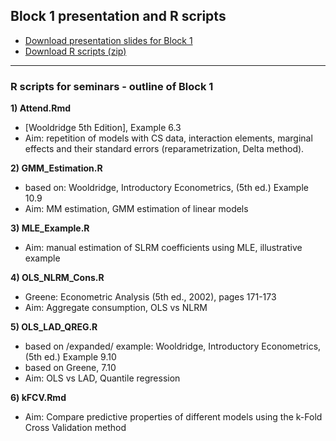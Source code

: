 ## Block 1 presentation and R scripts  

+ [Download presentation slides for Block 1](https://github.com/formanektomas/4EK608_4EK416/raw/master/Block1/Block1.pdf)
+ [Download R scripts (zip)](https://github.com/formanektomas/4EK608_4EK416/raw/master/Block1/Block1.zip)

--- 

### R scripts for seminars - outline of Block 1

**1) Attend.Rmd**  
+ [Wooldridge 5th Edition], Example 6.3  
+ Aim: repetition of models with CS data, interaction elements, marginal effects and their standard errors (reparametrization, Delta method).  

**2) GMM_Estimation.R**  
+ based on: Wooldridge, Introductory Econometrics, (5th ed.) Example 10.9  
+ Aim:  MM estimation, GMM estimation of linear models  

**3) MLE_Example.R**  
+ Aim: manual estimation of SLRM coefficients using MLE, illustrative example  

**4) OLS_NLRM_Cons.R**  
+ Greene: Econometric Analysis (5th ed., 2002), pages 171-173  
+ Aim: Aggregate consumption, OLS vs NLRM  

**5) OLS_LAD_QREG.R**   
+ based on /expanded/ example: Wooldridge, Introductory Econometrics, (5th ed.) Example 9.10  
+ based on Greene, 7.10  
+ Aim:  OLS vs LAD, Quantile regression  

**6) kFCV.Rmd**  
+ Aim: Compare predictive properties of different models using the k-Fold Cross Validation method  

**7) Bootstrap.R**  
+ Aim: Simple applications (examples) of the bootstrap method   

**8) Monte_Carlo.Rmd**
+ Aim:  Small-sample properties of DW and BG tests, test power evaluation through simulations. 

---  

[Homepage](https://formanektomas.github.io/4EK608_4EK416/)
